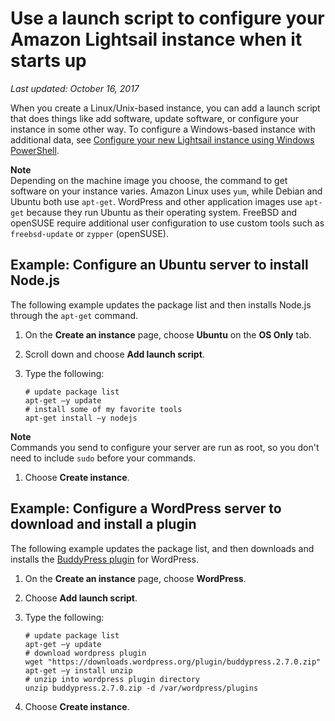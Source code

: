# Use a launch script to configure your Amazon Lightsail instance when it starts up<a name="lightsail-how-to-configure-server-additional-data-shell-script"></a>

 *Last updated: October 16, 2017* 

When you create a Linux/Unix\-based instance, you can add a launch script that does things like add software, update software, or configure your instance in some other way\. To configure a Windows\-based instance with additional data, see [Configure your new Lightsail instance using Windows PowerShell](create-powershell-script-that-runs-when-you-create-windows-based-instance-in-lightsail.md)\.

**Note**  
Depending on the machine image you choose, the command to get software on your instance varies\. Amazon Linux uses `yum`, while Debian and Ubuntu both use `apt-get`\. WordPress and other application images use `apt-get` because they run Ubuntu as their operating system\. FreeBSD and openSUSE require additional user configuration to use custom tools such as `freebsd-update` or `zypper` \(openSUSE\)\.

## Example: Configure an Ubuntu server to install Node\.js<a name="example-configure-ubuntu-using-apt-get-install-node-js"></a>

The following example updates the package list and then installs Node\.js through the `apt-get` command\.

1. On the **Create an instance** page, choose **Ubuntu** on the **OS Only** tab\.

1. Scroll down and choose **Add launch script**\.

1. Type the following:

   ```
   # update package list
   apt-get –y update
   # install some of my favorite tools
   apt-get install –y nodejs
   ```
**Note**  
Commands you send to configure your server are run as root, so you don't need to include `sudo` before your commands\.

1. Choose **Create instance**\.

## Example: Configure a WordPress server to download and install a plugin<a name="example-configure-wordpress-install-plugins"></a>

The following example updates the package list, and then downloads and installs the [BuddyPress plugin](https://wordpress.org/plugins/buddypress/) for WordPress\.

1. On the **Create an instance** page, choose **WordPress**\.

1. Choose **Add launch script**\.

1. Type the following:

   ```
   # update package list
   apt-get –y update
   # download wordpress plugin
   wget "https://downloads.wordpress.org/plugin/buddypress.2.7.0.zip"
   apt-get –y install unzip
   # unzip into wordpress plugin directory
   unzip buddypress.2.7.0.zip -d /var/wordpress/plugins
   ```

1. Choose **Create instance**\.